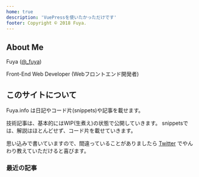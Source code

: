 ```yaml
---
home: true
description: 'VuePressを使いたかっただけです'
footer: Copyright © 2018 Fuya.
---
```


## About Me

Fuya ([@_fuya](https://twitter.com/_fuya))

Front-End Web Developer (Webフロントエンド開発者)

## このサイトについて

Fuya.info は日記やコード片(snippets)や記事を載せます。

技術記事は、基本的にはWIP(生煮え)の状態で公開していきます。
snippetsでは、解説はほとんどせず、コード片を載せていきます。

思い込みで書いていますので、間違っていることがありましたら
[Twitter](https://twitter.com/_fuya) でやんわり教えていただけると喜びます。

### 最近の記事
<post-list v-bind:dirNames="['tech', 'diary']" limit="5" />
